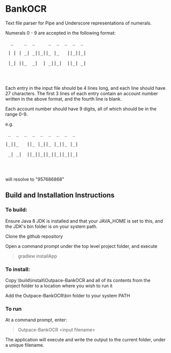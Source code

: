 BankOCR
=======

Text file parser for Pipe and Underscore representations of numerals. 

Numerals 0 - 9 are accepted in the following format:

<pre>
  _    _  _     _  _  _  _  _ <br>
 | | | _| _||_||_ |_   ||_||_|<br>
 |_| ||_  _|  | _||_|  ||_| _|<br>
                          <br>
</pre>
Each entry in the input file should be 4 lines long, and each line should have 27 characters. The first 3 lines of each entry contain an account number written in the above format, and the fourth line is blank.

Each account number should have 9 digits, all of which should be in the range 0-9. 

e.g.
 
<pre>
 _  _  _  _  _  _  _  _  _ <br/>
|_||_   ||_ |_||_ |_||_ |_|<br/>
 _| _|  ||_||_||_||_||_||_|<br/>
                           <br/>
</pre>
will resolve to "957686868"


## Build and Installation Instructions

### To build:

Ensure Java 8 JDK is installed and that your JAVA_HOME is set to this, and the JDK's bin folder is on your system path.

Clone the github repository

Open a command prompt under the top level project folder, and execute

> gradlew installApp

### To install:

Copy \build\install\Outpace-BankOCR and all of its contents from the project folder to a location where you wish to run it 

Add the Outpace-BankOCR\bin folder to your system PATH

### To run

At a command prompt, enter:

> Outpace-BankOCR &lt;input filename&gt;

The application will execute and write the output to the current folder, under a unique filename.
